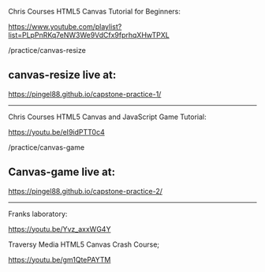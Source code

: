 Chris Courses HTML5 Canvas Tutorial for Beginners:

https://www.youtube.com/playlist?list=PLpPnRKq7eNW3We9VdCfx9fprhqXHwTPXL

/practice/canvas-resize

## canvas-resize live at:
https://pingel88.github.io/capstone-practice-1/

___

Chris Courses HTML5 Canvas and JavaScript Game Tutorial:

https://youtu.be/eI9idPTT0c4

/practice/canvas-game

## Canvas-game live at:
https://pingel88.github.io/capstone-practice-2/

___

Franks laboratory:

https://youtu.be/Yvz_axxWG4Y



Traversy Media HTML5 Canvas Crash Course;

https://youtu.be/gm1QtePAYTM